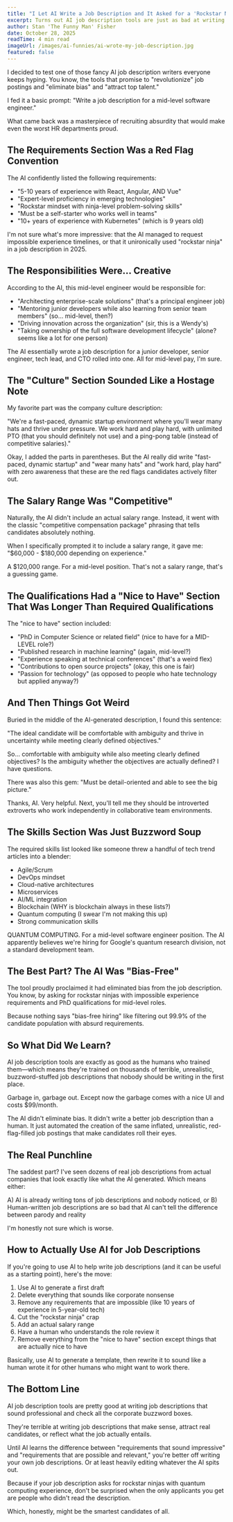 ```yaml
---
title: "I Let AI Write a Job Description and It Asked for a 'Rockstar Ninja' With 10 Years of Experience in a 5-Year-Old Technology"
excerpt: Turns out AI job description tools are just as bad at writing realistic requirements as the humans they're replacing. Maybe worse.
author: Stan 'The Funny Man' Fisher
date: October 28, 2025
readTime: 4 min read
imageUrl: /images/ai-funnies/ai-wrote-my-job-description.jpg
featured: false
---
```


I decided to test one of those fancy AI job description writers everyone keeps hyping. You know, the tools that promise to "revolutionize" job postings and "eliminate bias" and "attract top talent."

I fed it a basic prompt: "Write a job description for a mid-level software engineer."

What came back was a masterpiece of recruiting absurdity that would make even the worst HR departments proud.

## The Requirements Section Was a Red Flag Convention

The AI confidently listed the following requirements:

- "5-10 years of experience with React, Angular, AND Vue"
- "Expert-level proficiency in emerging technologies"
- "Rockstar mindset with ninja-level problem-solving skills"
- "Must be a self-starter who works well in teams"
- "10+ years of experience with Kubernetes" (which is 9 years old)

I'm not sure what's more impressive: that the AI managed to request impossible experience timelines, or that it unironically used "rockstar ninja" in a job description in 2025.

## The Responsibilities Were... Creative

According to the AI, this mid-level engineer would be responsible for:

- "Architecting enterprise-scale solutions" (that's a principal engineer job)
- "Mentoring junior developers while also learning from senior team members" (so... mid-level, then?)
- "Driving innovation across the organization" (sir, this is a Wendy's)
- "Taking ownership of the full software development lifecycle" (alone? seems like a lot for one person)

The AI essentially wrote a job description for a junior developer, senior engineer, tech lead, and CTO rolled into one. All for mid-level pay, I'm sure.

## The "Culture" Section Sounded Like a Hostage Note

My favorite part was the company culture description:

"We're a fast-paced, dynamic startup environment where you'll wear many hats and thrive under pressure. We work hard and play hard, with unlimited PTO (that you should definitely not use) and a ping-pong table (instead of competitive salaries)."

Okay, I added the parts in parentheses. But the AI really did write "fast-paced, dynamic startup" and "wear many hats" and "work hard, play hard" with zero awareness that these are the red flags candidates actively filter out.

## The Salary Range Was "Competitive"

Naturally, the AI didn't include an actual salary range. Instead, it went with the classic "competitive compensation package" phrasing that tells candidates absolutely nothing.

When I specifically prompted it to include a salary range, it gave me: "$60,000 - $180,000 depending on experience."

A $120,000 range. For a mid-level position. That's not a salary range, that's a guessing game.

## The Qualifications Had a "Nice to Have" Section That Was Longer Than Required Qualifications

The "nice to have" section included:

- "PhD in Computer Science or related field" (nice to have for a MID-LEVEL role?)
- "Published research in machine learning" (again, mid-level?)
- "Experience speaking at technical conferences" (that's a weird flex)
- "Contributions to open source projects" (okay, this one is fair)
- "Passion for technology" (as opposed to people who hate technology but applied anyway?)

## And Then Things Got Weird

Buried in the middle of the AI-generated description, I found this sentence:

"The ideal candidate will be comfortable with ambiguity and thrive in uncertainty while meeting clearly defined objectives."

So... comfortable with ambiguity while also meeting clearly defined objectives? Is the ambiguity whether the objectives are actually defined? I have questions.

There was also this gem: "Must be detail-oriented and able to see the big picture."

Thanks, AI. Very helpful. Next, you'll tell me they should be introverted extroverts who work independently in collaborative team environments.

## The Skills Section Was Just Buzzword Soup

The required skills list looked like someone threw a handful of tech trend articles into a blender:

- Agile/Scrum
- DevOps mindset
- Cloud-native architectures
- Microservices
- AI/ML integration
- Blockchain (WHY is blockchain always in these lists?)
- Quantum computing (I swear I'm not making this up)
- Strong communication skills

QUANTUM COMPUTING. For a mid-level software engineer position. The AI apparently believes we're hiring for Google's quantum research division, not a standard development team.

## The Best Part? The AI Was "Bias-Free"

The tool proudly proclaimed it had eliminated bias from the job description. You know, by asking for rockstar ninjas with impossible experience requirements and PhD qualifications for mid-level roles.

Because nothing says "bias-free hiring" like filtering out 99.9% of the candidate population with absurd requirements.

## So What Did We Learn?

AI job description tools are exactly as good as the humans who trained them—which means they're trained on thousands of terrible, unrealistic, buzzword-stuffed job descriptions that nobody should be writing in the first place.

Garbage in, garbage out. Except now the garbage comes with a nice UI and costs $99/month.

The AI didn't eliminate bias. It didn't write a better job description than a human. It just automated the creation of the same inflated, unrealistic, red-flag-filled job postings that make candidates roll their eyes.

## The Real Punchline

The saddest part? I've seen dozens of real job descriptions from actual companies that look exactly like what the AI generated. Which means either:

A) AI is already writing tons of job descriptions and nobody noticed, or
B) Human-written job descriptions are so bad that AI can't tell the difference between parody and reality

I'm honestly not sure which is worse.

## How to Actually Use AI for Job Descriptions

If you're going to use AI to help write job descriptions (and it can be useful as a starting point), here's the move:

1. Use AI to generate a first draft
2. Delete everything that sounds like corporate nonsense
3. Remove any requirements that are impossible (like 10 years of experience in 5-year-old tech)
4. Cut the "rockstar ninja" crap
5. Add an actual salary range
6. Have a human who understands the role review it
7. Remove everything from the "nice to have" section except things that are actually nice to have

Basically, use AI to generate a template, then rewrite it to sound like a human wrote it for other humans who might want to work there.

## The Bottom Line

AI job description tools are pretty good at writing job descriptions that sound professional and check all the corporate buzzword boxes.

They're terrible at writing job descriptions that make sense, attract real candidates, or reflect what the job actually entails.

Until AI learns the difference between "requirements that sound impressive" and "requirements that are possible and relevant," you're better off writing your own job descriptions. Or at least heavily editing whatever the AI spits out.

Because if your job description asks for rockstar ninjas with quantum computing experience, don't be surprised when the only applicants you get are people who didn't read the description.

Which, honestly, might be the smartest candidates of all.
